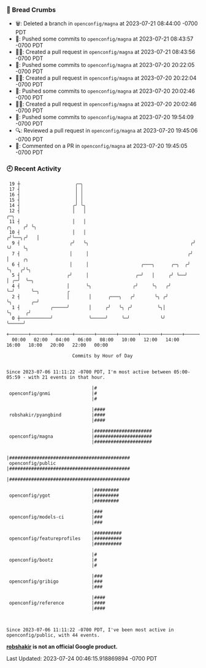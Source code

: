 ### 🍞 Bread Crumbs

 * 🗑: Deleted a branch in `openconfig/magna` at 2023-07-21 08:44:00 -0700 PDT
 * 🚢: Pushed some commits to `openconfig/magna` at 2023-07-21 08:43:57 -0700 PDT
 * ✍🏼: Created a pull request in `openconfig/magna` at 2023-07-21 08:43:56 -0700 PDT
 * 🚢: Pushed some commits to `openconfig/magna` at 2023-07-20 20:22:05 -0700 PDT
 * ✍🏼: Created a pull request in `openconfig/magna` at 2023-07-20 20:22:04 -0700 PDT
 * 🚢: Pushed some commits to `openconfig/magna` at 2023-07-20 20:02:46 -0700 PDT
 * ✍🏼: Created a pull request in `openconfig/magna` at 2023-07-20 20:02:46 -0700 PDT
 * 🚢: Pushed some commits to `openconfig/magna` at 2023-07-20 19:54:09 -0700 PDT
 * 🔍: Reviewed a pull request in  `openconfig/magna` at 2023-07-20 19:45:06 -0700 PDT
 * 💬: Commented on a PR in  `openconfig/magna` at 2023-07-20 19:45:05 -0700 PDT

### 🕘 Recent Activity
```
 19 ┼                    ╭─╮
 17 ┤                    │ │
 16 ┤                    │ │
 15 ┤                    │ │
 14 ┤                   ╭╯ ╰╮
 12 ┤                   │   │                                               ╭─╮
 11 ┤                   │   │                                        ╭╮    ╭╯ ╰╮
 10 ┤                   │   │                                       ╭╯╰──╮╭╯   │
  9 ┤                  ╭╯   ╰╮                                     ╭╯    ╰╯    ╰╮
  7 ┤                  │     │                                    ╭╯            │     ╭╮
  6 ┤                  │     │                   ╭───╮      ╭─╮  ╭╯             ╰╮   ╭╯╰╮
  5 ┤                 ╭╯     │                 ╭─╯   │     ╭╯ ╰──╯               │ ╭─╯  ╰─╮
  4 ┤                 │      ╰╮               ╭╯     ╰╮   ╭╯                     ╰─╯      ╰─╮          ╭
  2 ┤                 │       │      ╭───╮   ╭╯       ╰╮ ╭╯                                 ╰╮       ╭─╯
  1 ┤           ╭─────╯       │     ╭╯   ╰╮ ╭╯         ╰╮│                                   ╰╮     ╭╯
  0 ┼───────────╯             ╰─────╯     ╰─╯           ╰╯                                    ╰─────╯
    +───────+───────+───────+───────+───────+───────+───────+───────+───────+───────+───────+───────+────
  00:00   02:00   04:00   06:00   08:00   10:00   12:00   14:00   16:00   18:00   20:00   22:00   00:00   

						Commits by Hour of Day


Since 2023-07-06 11:11:22 -0700 PDT, I'm most active between 05:00-05:59 - with 21 events in that hour.

```



```
                               |#
 openconfig/gnmi               |#
                               |#

                               |####
 robshakir/pyangbind           |####
                               |####

                               |#####################
 openconfig/magna              |#####################
                               |#####################

                               |############################################
 openconfig/public             |############################################
                               |############################################

                               |#########
 openconfig/ygot               |#########
                               |#########

                               |###
 openconfig/models-ci          |###
                               |###

                               |##########
 openconfig/featureprofiles    |##########
                               |##########

                               |#
 openconfig/bootz              |#
                               |#

                               |###
 openconfig/gribigo            |###
                               |###

                               |####
 openconfig/reference          |####
                               |####



Since 2023-07-06 11:11:22 -0700 PDT, I've been most active in openconfig/public, with 44 events.

```
**[robshakir](mailto:robjs@google.com) is not an official Google product.**  


Last Updated: 2023-07-24 00:46:15.918869894 -0700 PDT

